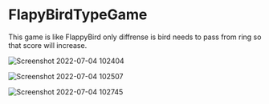 # FlapyBirdTypeGame

This game is like FlappyBird only diffrense is bird needs to pass from ring so that score will increase.

![Screenshot 2022-07-04 102404](https://user-images.githubusercontent.com/40418192/177084195-bc02707c-273a-465e-bb41-38654b0e9243.jpg)


![Screenshot 2022-07-04 102507](https://user-images.githubusercontent.com/40418192/177084172-cc885ebd-b5a6-481c-ab6d-a6629f6dc5c1.jpg)


![Screenshot 2022-07-04 102745](https://user-images.githubusercontent.com/40418192/177084290-574aa9bf-32f9-4da3-bc12-b2e05ac3f2de.jpg)
